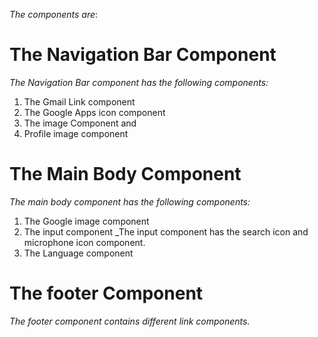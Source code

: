 
*The components are*:
# The Navigation Bar Component
 _The Navigation Bar component has the following components:_
 1. The Gmail Link component
 2. The Google Apps icon component
 3. The image Component and 
 4. Profile image component
# The Main Body Component
_The main body component has the following components:_
 1. The Google image component
 2. The input component 
_The input component has the search icon and microphone icon component.
 3. The Language component
# The footer Component
_The footer component contains different link components._
 
